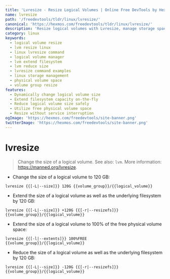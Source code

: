 ```yaml
---
title: 'Lvresize - Resize Logical Volumes | Online Free DevTools by Hexmos'
name: lvresize
path: '/freedevtools/tldr/linux/lvresize/'
canonical: 'https://hexmos.com/freedevtools/tldr/linux/lvresize/'
description: 'Resize logical volumes with Lvresize, manage storage space and extend filesystem capacity on Linux. Free online tool, no registration required.'
category: linux
keywords:
  - logical volume resize
  - lvm resize linux
  - linux lvresize command
  - logical volume manager
  - lvm extend filesystem
  - lvm reduce size
  - lvresize command examples
  - linux storage management
  - physical volume space
  - volume group resize
features:
  - Dynamically change logical volume size
  - Extend filesystem capacity on-the-fly
  - Reduce logical volume size safely
  - Utilize free physical volume space
  - Resize without service interruption
ogImage: 'https://hexmos.com/freedevtools/site-banner.png'
twitterImage: 'https://hexmos.com/freedevtools/site-banner.png'
---
```


# lvresize

> Change the size of a logical volume.
> See also: `lvm`.
> More information: <https://manned.org/lvresize>.

- Change the size of a logical volume to 120 GB:

`lvresize {{[-L|--size]}} 120G {{volume_group}}/{{logical_volume}}`

- Extend the size of a logical volume as well as the underlying filesystem by 120 GB:

`lvresize {{[-L|--size]}} +120G {{[-r|--resizefs]}} {{volume_group}}/{{logical_volume}}`

- Extend the size of a logical volume to 100% of the free physical volume space:

`lvresize {{[-l|--extents]}} 100%FREE {{volume_group}}/{{logical_volume}}`

- Reduce the size of a logical volume as well as the underlying filesystem by 120 GB:

`lvresize {{[-L|--size]}} -120G {{[-r|--resizefs]}} {{volume_group}}/{{logical_volume}}`
